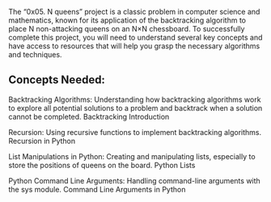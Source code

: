 The “0x05. N queens” project is a classic problem in computer science and mathematics, known for its application of the backtracking algorithm to place N non-attacking queens on an N×N chessboard. To successfully complete this project, you will need to understand several key concepts and have access to resources that will help you grasp the necessary algorithms and techniques.

Concepts Needed:
------
Backtracking Algorithms:
Understanding how backtracking algorithms work to explore all potential solutions to a problem and backtrack when a solution cannot be completed.
Backtracking Introduction

Recursion:
Using recursive functions to implement backtracking algorithms.
Recursion in Python

List Manipulations in Python:
Creating and manipulating lists, especially to store the positions of queens on the board.
Python Lists

Python Command Line Arguments:
Handling command-line arguments with the sys module.
Command Line Arguments in Python
